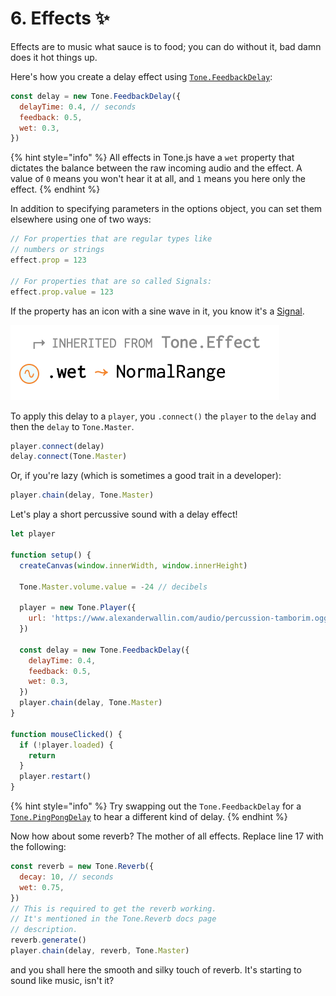 # 6. Effects ✨

Effects are to music what sauce is to food; you can do without it, bad damn does it hot things up.

Here's how you create a delay effect using [`Tone.FeedbackDelay`](https://tonejs.github.io/docs/13.8.25/FeedbackDelay):

```javascript
const delay = new Tone.FeedbackDelay({
  delayTime: 0.4, // seconds
  feedback: 0.5,
  wet: 0.3,
})
```

{% hint style="info" %}
All effects in Tone.js have a `wet` property that dictates the balance between the raw incoming audio and the effect. A value of `0` means you won't hear it at all, and `1` means you here only the effect.
{% endhint %}

In addition to specifying parameters in the options object, you can set them elsewhere using one of two ways:

```javascript
// For properties that are regular types like
// numbers or strings
effect.prop = 123

// For properties that are so called Signals:
effect.prop.value = 123
```

If the property has an icon with a sine wave in it, you know it's a [Signal](https://github.com/Tonejs/Tone.js/wiki/Signals).

![.wet is a Signal](../../.gitbook/assets/screenshot-2020-05-18-at-00.44.51.png)

To apply this delay to a `player`, you `.connect()` the `player` to the `delay` and then the `delay` to `Tone.Master`.

```javascript
player.connect(delay)
delay.connect(Tone.Master)
```

Or, if you're lazy \(which is sometimes a good trait in a developer\):

```javascript
player.chain(delay, Tone.Master)
```

Let's play a short percussive sound with a delay effect!

```javascript
let player

function setup() {
  createCanvas(window.innerWidth, window.innerHeight)
  
  Tone.Master.volume.value = -24 // decibels

  player = new Tone.Player({
    url: 'https://www.alexanderwallin.com/audio/percussion-tamborim.ogg',
  })

  const delay = new Tone.FeedbackDelay({
    delayTime: 0.4,
    feedback: 0.5,
    wet: 0.3,
  })
  player.chain(delay, Tone.Master)
}

function mouseClicked() {
  if (!player.loaded) {
    return
  }
  player.restart()
}
```

{% hint style="info" %}
Try swapping out the `Tone.FeedbackDelay` for a [`Tone.PingPongDelay`](https://tonejs.github.io/docs/13.8.25/PingPongDelay) to hear a different kind of delay.
{% endhint %}

Now how about some reverb? The mother of all effects. Replace line 17 with the following:

```javascript
const reverb = new Tone.Reverb({
  decay: 10, // seconds
  wet: 0.75,
})
// This is required to get the reverb working.
// It's mentioned in the Tone.Reverb docs page
// description.
reverb.generate()
player.chain(delay, reverb, Tone.Master)
```

and you shall here the smooth and silky touch of reverb. It's starting to sound like music, isn't it?




